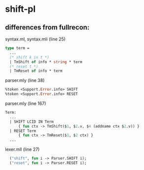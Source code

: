 # shift-pl

## differences from fullrecon:

syntax.ml, syntax.mli (line 25)
```ocaml
type term =
  ...
  (* shift k in t *)
  | TmShift of info * string * term
  (* reset t *)
  | TmReset of info * term
```

parser.mly (line 38)
```ocaml
%token <Support.Error.info> SHIFT
%token <Support.Error.info> RESET
```

parser.mly (line 167)
```ocaml
Term:
  ...
  | SHIFT LCID IN Term
      { fun ctx -> TmShift($1, $2.v, $4 (addname ctx $2.v)) }
  | RESET Term 
      { fun ctx -> TmReset($1, $2 ctx) }
  ...
```

lexer.mll (line 27)
```ocaml
  ("shift", fun i -> Parser.SHIFT i);
  ("reset", fun i -> Parser.RESET i);
```